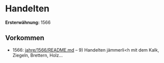 # Handelten

**Ersterwähnung:** 1566

## Vorkommen
- 1566: [jahre/1566/README.md](../jahre/1566/README.md) – 9) Handelten jämmerli<h mit dem Kalk, Ziegeln,
Brettern, Holz...
